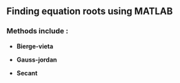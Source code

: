 ## Finding equation roots using MATLAB

### Methods include :

* **Bierge-vieta**

* **Gauss-jordan**

* **Secant**
